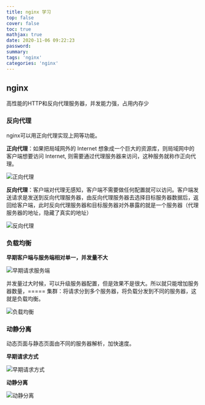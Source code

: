 ```yaml
---
title: nginx 学习
top: false
cover: false
toc: true
mathjax: true
date: 2020-11-06 09:22:23
password:
summary:
tags: 'nginx'
categories: 'nginx'
---
```


##  nginx

高性能的HTTP和反向代理服务器，并发能力强，占用内存少

### 反向代理

nginx可以用正向代理实现上网等功能。

**正向代理**：如果把局域网外的 Internet 想象成一个巨大的资源库，则局域网中的客户端想要访问 Internet, 则需要通过代理服务器来访问，这种服务就称作正向代理。

![正向代理](正向代理.png)

**反向代理**：客户端对代理无感知，客户端不需要做任何配置就可以访问。客户端发送请求是发送到反向代理服务器，由反向代理服务器去选择目标服务器数据后，返回给客户端，此时反向代理服务器和目标服务器对外暴露的就是一个服务器（代理服务器的地址，隐藏了真实的地址）

![反向代理](反向代理.png)

### 负载均衡

**早期客户端与服务端相对单一，并发量不大**

![早期请求服务端](早期请求服务端.png)

并发量过大时候，可以升级服务器配置，但是效果不是很大。所以就只能增加服务器数量，===== 集群：将请求分到多个服务器，将负载分发到不同的服务器，这就是负载均衡。

![负载均衡](负载均衡.png)

### 动静分离

动态页面与静态页面由不同的服务器解析，加快速度。

**早期请求方式**

![早期请求方式](早期请求方式.png)

**动静分离**

![动静分离](动静分离.png)

